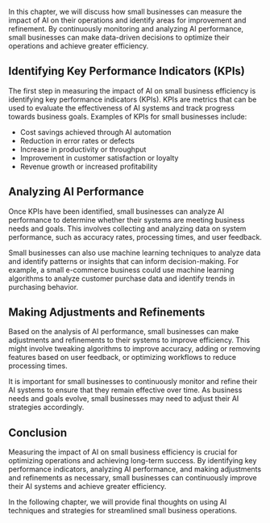 
In this chapter, we will discuss how small businesses can measure the impact of AI on their operations and identify areas for improvement and refinement. By continuously monitoring and analyzing AI performance, small businesses can make data-driven decisions to optimize their operations and achieve greater efficiency.

Identifying Key Performance Indicators (KPIs)
---------------------------------------------

The first step in measuring the impact of AI on small business efficiency is identifying key performance indicators (KPIs). KPIs are metrics that can be used to evaluate the effectiveness of AI systems and track progress towards business goals. Examples of KPIs for small businesses include:

* Cost savings achieved through AI automation
* Reduction in error rates or defects
* Increase in productivity or throughput
* Improvement in customer satisfaction or loyalty
* Revenue growth or increased profitability

Analyzing AI Performance
------------------------

Once KPIs have been identified, small businesses can analyze AI performance to determine whether their systems are meeting business needs and goals. This involves collecting and analyzing data on system performance, such as accuracy rates, processing times, and user feedback.

Small businesses can also use machine learning techniques to analyze data and identify patterns or insights that can inform decision-making. For example, a small e-commerce business could use machine learning algorithms to analyze customer purchase data and identify trends in purchasing behavior.

Making Adjustments and Refinements
----------------------------------

Based on the analysis of AI performance, small businesses can make adjustments and refinements to their systems to improve efficiency. This might involve tweaking algorithms to improve accuracy, adding or removing features based on user feedback, or optimizing workflows to reduce processing times.

It is important for small businesses to continuously monitor and refine their AI systems to ensure that they remain effective over time. As business needs and goals evolve, small businesses may need to adjust their AI strategies accordingly.

Conclusion
----------

Measuring the impact of AI on small business efficiency is crucial for optimizing operations and achieving long-term success. By identifying key performance indicators, analyzing AI performance, and making adjustments and refinements as necessary, small businesses can continuously improve their AI systems and achieve greater efficiency.

In the following chapter, we will provide final thoughts on using AI techniques and strategies for streamlined small business operations.
